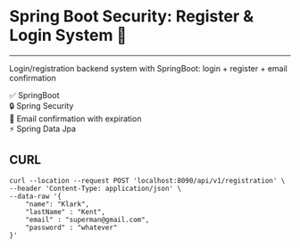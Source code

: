 # **Spring Boot Security: Register & Login System** :rocket:  
---  
Login/registration backend system with SpringBoot: login + register + email confirmation

:white_check_mark: SpringBoot   
:lock: Spring Security  
:monocle_face: Email confirmation with expiration  
:zap: Spring Data Jpa


## CURL  
```
curl --location --request POST 'localhost:8090/api/v1/registration' \  
--header 'Content-Type: application/json' \  
--data-raw '{  
    "name": "Klark",   
    "lastName" : "Kent",   
    "email" : "superman@gmail.com",   
    "password" : "whatever"  
}'
```
